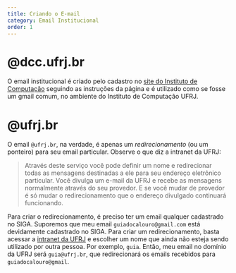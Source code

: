 ```yaml
---
title: Criando o E-mail
category: Email Institucional
order: 1
---
```


# @dcc.ufrj.br

O email institucional é criado pelo cadastro no [site do Instituto de Computação](https://dcc.ufrj.br/usuario/cadastro-aluno-bcc) seguindo as instruções da página e é utilizado como se fosse um gmail comum, no ambiente do Instituto de Computação UFRJ.

# @ufrj.br

O email `@ufrj.br`, na verdade, é apenas um *redirecionamento* (ou um ponteiro) para seu email particular. Observe o que diz a intranet da UFRJ:

> Através deste serviço você pode definir um nome e redirecionar todas as mensagens destinadas a ele para seu endereço eletrônico particular. Você divulga um e-mail da UFRJ e recebe as mensagens normalmente através do seu provedor. E se você mudar de provedor é só mudar o redirecionamento que o endereço divulgado continuará funcionando.

Para criar o redirecionamento, é preciso ter um email qualquer cadastrado no SIGA.
Suporemos que meu email `guiadocalouro@gmail.com` está devidamente cadastrado no SIGA.
Para criar um redirecionamento, basta acessar a [intranet da UFRJ](https://intranet.ufrj.br/portal/redirecionamento-email-ufrj/) e escolher um nome que ainda não esteja sendo utilizado por outra pessoa.
Por exemplo, `guia`. Então, meu email no domínio da UFRJ será `guia@ufrj.br`, que redirecionará os emails recebidos para `guiadocalouro@gmail`.
